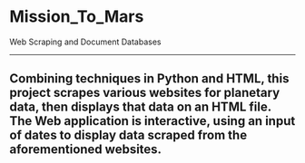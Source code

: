 # Mission_To_Mars

Web Scraping and Document Databases

----------------------------------------------------------------------------------------------------------------

Combining techniques in Python and HTML, this project scrapes various websites for planetary data, then displays that data on an HTML file. The Web application is interactive, using an input of dates to display data scraped from the aforementioned websites.
----------------------------------------------------------------------------------------------------------------

